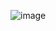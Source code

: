 ![image](https://github.com/MacroCodeChannel/Blazor/assets/122477239/2f64fe83-22f3-470c-bbf6-d8a060d7c788)
